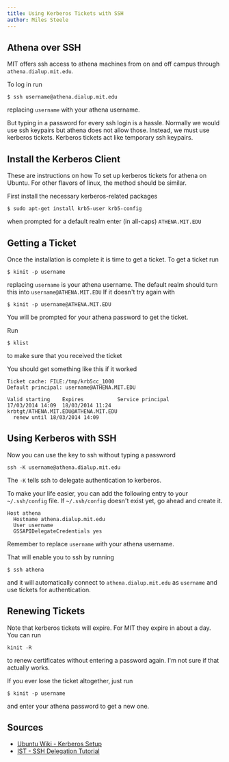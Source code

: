```yaml
---
title: Using Kerberos Tickets with SSH
author: Miles Steele
---
```


## Athena over SSH

MIT offers ssh access to athena machines from on
and off campus through `athena.dialup.mit.edu`.

To log in run

    $ ssh username@athena.dialup.mit.edu

replacing `username` with your athena username.

But typing in a password for every ssh login is a hassle.
Normally we would use ssh keypairs but athena does not allow those.
Instead, we must use kerberos tickets.
Kerberos tickets act like temporary ssh keypairs.

## Install the Kerberos Client

These are instructions on how To set up kerberos tickets for athena on Ubuntu.
For other flavors of linux, the method should be similar.

First install the necessary kerberos-related packages

    $ sudo apt-get install krb5-user krb5-config

when prompted for a default realm enter (in all-caps) `ATHENA.MIT.EDU`

## Getting a Ticket

Once the installation is complete it is time to get a ticket.
To get a ticket run

    $ kinit -p username

replacing `username` is your athena username.
The default realm should turn this into `username@ATHENA.MIT.EDU`
If it doesn't try again with

    $ kinit -p username@ATHENA.MIT.EDU

You will be prompted for your athena password to get the ticket.

Run 

    $ klist

to make sure that you received the ticket

You should get something like this if it worked

    Ticket cache: FILE:/tmp/krb5cc_1000
    Default principal: username@ATHENA.MIT.EDU

    Valid starting    Expires           Service principal
    17/03/2014 14:09  18/03/2014 11:24  krbtgt/ATHENA.MIT.EDU@ATHENA.MIT.EDU
      renew until 18/03/2014 14:09

## Using Kerberos with SSH

Now you can use the key to ssh without typing a passwrord

    ssh -K username@athena.dialup.mit.edu

The `-K` tells ssh to delegate authentication to kerberos.

To make your life easier, you can add the following entry to your `~/.ssh/config` file.
If `~/.ssh/config` doesn't exist yet, go ahead and create it.

    Host athena
      Hostname athena.dialup.mit.edu
      User username
      GSSAPIDelegateCredentials yes

Remember to replace `username` with your athena username.

That will enable you to ssh by running

    $ ssh athena

and it will automatically connect to `athena.dialup.mit.edu`
as `username` and use tickets for authentication.

## Renewing Tickets

Note that kerberos tickets will expire. For MIT they expire in about a day.
You can run

    kinit -R

to renew certificates without entering a password again.
I'm not sure if that actually works.

If you ever lose the ticket altogether, just run

    $ kinit -p username

and enter your athena password to get a new one.


## Sources
- [Ubuntu Wiki - Kerberos Setup](https://help.ubuntu.com/community/Kerberos#Client_Configuration)
- [IST - SSH Delegation Tutorial](http://kb.mit.edu/confluence/pages/viewpage.action?pageId=4981397)
